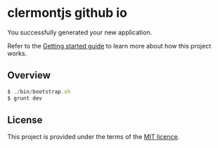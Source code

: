 clermontjs github io
===

You successfully generated your new application.

Refer to the [Getting started guide](doc/getting-statded.md) to learn more about
how this project works.

## Overview

``` javascript
$ ./bin/bootstrap.sh
$ grunt dev
```

## License

This project is provided under the terms of the
[MIT licence](http://opensource.org/licenses/MIT).

